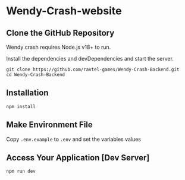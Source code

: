 # Wendy-Crash-website

## Clone the GitHub Repository

Wendy crash  requires Node.js v18+ to run.

Install the dependencies and devDependencies and start the server.
```
git clone https://github.com/ravtel-games/Wendy-Crash-Backend.git
cd Wendy-Crash-Backend
```
## Installation

```
npm install
```

## Make Environment File
Copy ```.env.example``` to ```.env``` and set the variables values

## Access Your Application [Dev Server]
```
npm run dev
```